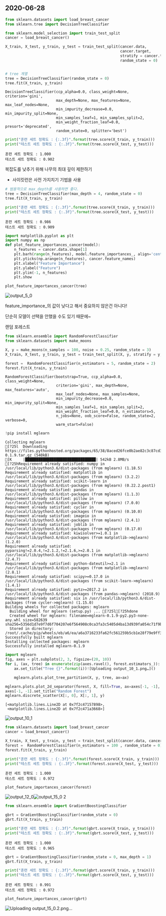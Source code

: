 ## 2020-06-28
```python
from sklearn.datasets import load_breast_cancer
from sklearn.tree import DecisionTreeClassifier
```


```python
from sklearn.model_selection import train_test_split
cancer = load_breast_cancer()

X_train, X_test, y_train, y_test = train_test_split(cancer.data,
                                                    cancer.target,
                                                    stratify = cancer.target,
                                                    random_state = 0)


# tree 계열
tree = DecisionTreeClassifier(random_state = 0)
tree.fit(X_train, y_train)
```




    DecisionTreeClassifier(ccp_alpha=0.0, class_weight=None, criterion='gini',
                           max_depth=None, max_features=None, max_leaf_nodes=None,
                           min_impurity_decrease=0.0, min_impurity_split=None,
                           min_samples_leaf=1, min_samples_split=2,
                           min_weight_fraction_leaf=0.0, presort='deprecated',
                           random_state=0, splitter='best')




```python
print("훈련 세트 정확도 : {:.3f}".format(tree.score(X_train, y_train)))
print("테스트 세트 정확도 : {:.3f}".format(tree.score(X_test, y_test)))
```

    훈련 세트 정확도 : 1.000
    테스트 세트 정확도 : 0.902
    

복잡도를 낮추기 위해 나무의 최대 깊이 제한하기
* 사이킷런은 사전 가지치기 기법을 사용


```python
# 범용적으로 max_depth를 사용하면 좋다.
tree = DecisionTreeClassifier(max_depth = 4, random_state = 0)
tree.fit(X_train, y_train)

print("훈련 세트 정확도 : {:.3f}".format(tree.score(X_train, y_train)))
print("테스트 세트 정확도 : {:.3f}".format(tree.score(X_test, y_test)))
```

    훈련 세트 정확도 : 0.986
    테스트 세트 정확도 : 0.909
    


```python
import matplotlib.pyplot as plt
import numpy as np
def plot_feature_importances_cancer(model):
    n_features = cancer.data.shape[1]
    plt.barh(range(n_features), model.feature_importances_, align='center')
    plt.yticks(np.arange(n_features), cancer.feature_names)
    plt.xlabel("Feature Importance")
    plt.ylabel("Feature")
    plt.ylim(-1, n_features)
    plt.show

plot_feature_importances_cancer(tree)
```


    
![output_5_0](https://user-images.githubusercontent.com/69663368/123610054-32177400-d83b-11eb-86b3-9dc618c131f5.png)
    


feature_importance_의 값이 낮다고 해서 중요하지 않은건 아니다!

단순히 모델이 선택을 안했을 수도 있기 때문에~

랜덤 포레스트


```python
from sklearn.ensemble import RandomForestClassifier
from sklearn.datasets import make_moons

X, y = make_moons(n_samples = 100, noise = 0.25, random_state = 3)
X_train, X_test, y_train, y_test = train_test_split(X, y, stratify = y, random_state = 42)

forest =  RandomForestClassifier(n_estimators = 5, random_state = 2)
forest.fit(X_train, y_train)
```




    RandomForestClassifier(bootstrap=True, ccp_alpha=0.0, class_weight=None,
                           criterion='gini', max_depth=None, max_features='auto',
                           max_leaf_nodes=None, max_samples=None,
                           min_impurity_decrease=0.0, min_impurity_split=None,
                           min_samples_leaf=1, min_samples_split=2,
                           min_weight_fraction_leaf=0.0, n_estimators=5,
                           n_jobs=None, oob_score=False, random_state=2, verbose=0,
                           warm_start=False)




```python
!pip install mglearn
```

    Collecting mglearn
    [?25l  Downloading https://files.pythonhosted.org/packages/65/38/8aced26fce0b2ae82c3c87cd3b6105f38ca6d9d51704ecc44aa54473e6b9/mglearn-0.1.9.tar.gz (540kB)
    [K     |████████████████████████████████| 542kB 2.8MB/s 
    [?25hRequirement already satisfied: numpy in /usr/local/lib/python3.6/dist-packages (from mglearn) (1.18.5)
    Requirement already satisfied: matplotlib in /usr/local/lib/python3.6/dist-packages (from mglearn) (3.2.2)
    Requirement already satisfied: scikit-learn in /usr/local/lib/python3.6/dist-packages (from mglearn) (0.22.2.post1)
    Requirement already satisfied: pandas in /usr/local/lib/python3.6/dist-packages (from mglearn) (1.1.3)
    Requirement already satisfied: pillow in /usr/local/lib/python3.6/dist-packages (from mglearn) (7.0.0)
    Requirement already satisfied: cycler in /usr/local/lib/python3.6/dist-packages (from mglearn) (0.10.0)
    Requirement already satisfied: imageio in /usr/local/lib/python3.6/dist-packages (from mglearn) (2.4.1)
    Requirement already satisfied: joblib in /usr/local/lib/python3.6/dist-packages (from mglearn) (0.17.0)
    Requirement already satisfied: kiwisolver>=1.0.1 in /usr/local/lib/python3.6/dist-packages (from matplotlib->mglearn) (1.2.0)
    Requirement already satisfied: pyparsing!=2.0.4,!=2.1.2,!=2.1.6,>=2.0.1 in /usr/local/lib/python3.6/dist-packages (from matplotlib->mglearn) (2.4.7)
    Requirement already satisfied: python-dateutil>=2.1 in /usr/local/lib/python3.6/dist-packages (from matplotlib->mglearn) (2.8.1)
    Requirement already satisfied: scipy>=0.17.0 in /usr/local/lib/python3.6/dist-packages (from scikit-learn->mglearn) (1.4.1)
    Requirement already satisfied: pytz>=2017.2 in /usr/local/lib/python3.6/dist-packages (from pandas->mglearn) (2018.9)
    Requirement already satisfied: six in /usr/local/lib/python3.6/dist-packages (from cycler->mglearn) (1.15.0)
    Building wheels for collected packages: mglearn
      Building wheel for mglearn (setup.py) ... [?25l[?25hdone
      Created wheel for mglearn: filename=mglearn-0.1.9-py2.py3-none-any.whl size=582639 sha256=5356d1d7e9f7d6f704207e6f564908c0ca3fa3c5405d4ba13d939fa054c71f9b
      Stored in directory: /root/.cache/pip/wheels/eb/a6/ea/a6a3716233fa62fc561259b5cb1e28f79e9ff3592c0adac5f0
    Successfully built mglearn
    Installing collected packages: mglearn
    Successfully installed mglearn-0.1.9
    


```python
import mglearn
fig, axes = plt.subplots(2, 3, figsize=(20, 10))
for i, (ax, tree) in enumerate(zip(axes.ravel(), forest.estimators_)):
    ax.set_title("Tree {}".format(i))![Uploading output_10_1.png…]()

    mglearn.plots.plot_tree_partition(X, y, tree, ax=ax)

mglearn.plots.plot_2d_separator(forest, X, fill=True, ax=axes[-1, -1], alpha=.4)
axes[-1, -1].set_title("Random Forest")
mglearn.discrete_scatter(X[:, 0], X[:, 1], y)
```




    [<matplotlib.lines.Line2D at 0x7f2c47157898>,
     <matplotlib.lines.Line2D at 0x7f2c471a3668>]




    
![output_10_1](https://user-images.githubusercontent.com/69663368/123610470-93d7de00-d83b-11eb-9ce9-7f2676bc04f2.png)
    



```python
from sklearn.datasets import load_breast_cancer
cancer = load_breast_cancer()

X_train, X_test, y_train, y_test = train_test_split(cancer.data, cancer.target,random_state = 0)
forest =  RandomForestClassifier(n_estimators = 100 , random_state = 0)
forest.fit(X_train, y_train)

print("훈련 세트 정확도 : {:.3f}".format(forest.score(X_train, y_train)))
print("테스트 세트 정확도 : {:.3f}".format(forest.score(X_test, y_test)))

```

    훈련 세트 정확도 : 1.000
    테스트 세트 정확도 : 0.972
    


```python
plot_feature_importances_cancer(forest)
```


    
![output_12_0](https://user-images.githubusercontent.com/69663368/123610578-af42e900-d83b-11eb-8520-cdb0d654cb2a.png)![output_15_0 2](https://user-images.githubusercontent.com/69663368/123610648-bd910500-d83b-11eb-9a1d-387c23326131.png)
    


```python
from sklearn.ensemble import GradientBoostingClassifier

gbrt = GradientBoostingClassifier(random_state = 0)
gbrt.fit(X_train, y_train)

print("훈련 세트 정확도 : {:.3f}".format(gbrt.score(X_train, y_train)))
print("테스트 세트 정확도 : {:.3f}".format(gbrt.score(X_test, y_test)))
```

    훈련 세트 정확도 : 1.000
    테스트 세트 정확도 : 0.965
    


```python
gbrt = GradientBoostingClassifier(random_state = 0, max_depth = 1)
gbrt.fit(X_train, y_train)

print("훈련 세트 정확도 : {:.3f}".format(gbrt.score(X_train, y_train)))
print("테스트 세트 정확도 : {:.3f}".format(gbrt.score(X_test, y_test)))
```

    훈련 세트 정확도 : 0.991
    테스트 세트 정확도 : 0.972
    


```python
plot_feature_importances_cancer(gbrt)
```


    
![Uploading output_15_0.2.png…]()
    

